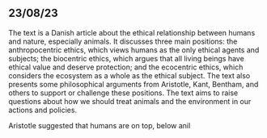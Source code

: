 
## 23/08/23
The text is a Danish article about the ethical relationship between humans and nature, especially animals. It discusses three main positions: the anthropocentric ethics, which views humans as the only ethical agents and subjects; the biocentric ethics, which argues that all living beings have ethical value and deserve protection; and the ecocentric ethics, which considers the ecosystem as a whole as the ethical subject. The text also presents some philosophical arguments from Aristotle, Kant, Bentham, and others to support or challenge these positions. The text aims to raise questions about how we should treat animals and the environment in our actions and policies.


Aristotle suggested that humans are on top, below anil